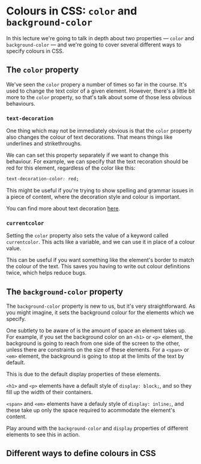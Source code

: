 # Colours in CSS: `color` and `background-color`

In this lecture we're going to talk in depth about two properties &mdash; `color` and `background-color` &mdash; and we're going to cover several different ways to specify colours in CSS.

## The `color` property

We've seen the `color` propery a number of times so far in the course. It's used to change the text color of a given element. However, there's a little bit more to the `color` property, so that's talk about some of those less obvious behaviours.

### `text-decoration`

One thing which may not be immediately obvious is that the `color` property also changes the colour of text decorations. That means things like underlines and strikethroughs. 

We can can set this property separately if we want to change this behaviour. For example, we can specify that the text recoration should be red for this element, regardless of the color like this:

```css
text-decoration-color: red;
```

This might be useful if you're trying to show spelling and grammar issues in a piece of content, where the decoration style and colour is important.

You can find more about text decoration [here](https://developer.mozilla.org/en-US/docs/Web/CSS/text-decoration).

### `currentcolor`

Setting the `color` property also sets the value of a keyword called `currentcolor`. This acts like a variable, and we can use it in place of a colour value.

This can be useful if you want something like the element's border to match the colour of the text. This saves you having to write out colour definitions twice, which helps reduce bugs.

## The `background-color` property

The `background-color` property is new to us, but it's very straightforward. As you might imagine, it sets the background colour for the elements which we specify.

One subtlety to be aware of is the amount of space an element takes up. For example, if you set the background color on an `<h1>` or `<p>` element, the background is going to reach from one side of the screen to the other, unless there are constraints on the size of these elements. For a `<span>` or `<em>` element, the background is going to stop at the limits of the text by default.

This is due to the default display properties of these elements.

`<h1>` and `<p>` elements have a default style of `display: block;`, and so they fill up the width of their containers.

`<span>` and `<em>` elements have a defauly style of `display: inline;`, and these take up only the space required to acommodate the element's content.

Play around with the `background-color` and `display` properties of different elements to see this in action.

## Different ways to define colours in CSS
